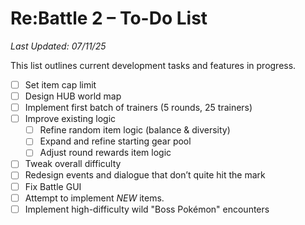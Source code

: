 # Re:Battle 2 – To-Do List  
*Last Updated: 07/11/25*

This list outlines current development tasks and features in progress.

- [ ] Set item cap limit  
- [ ] Design HUB world map  
- [ ] Implement first batch of trainers (5 rounds, 25 trainers)  
- [ ] Improve existing logic  
  - [ ] Refine random item logic (balance & diversity)  
  - [ ] Expand and refine starting gear pool  
  - [ ] Adjust round rewards item logic  
- [ ] Tweak overall difficulty  
- [ ] Redesign events and dialogue that don’t quite hit the mark  
- [ ] Fix Battle GUI
- [ ] Attempt to implement *NEW* items.
- [ ] Implement high-difficulty wild "Boss Pokémon" encounters